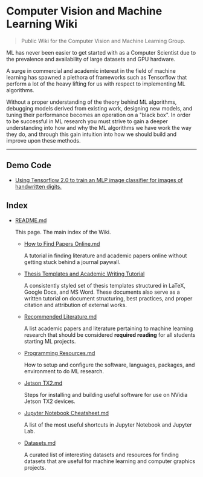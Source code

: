 # Computer Vision and Machine Learning Wiki
> Public Wiki for the Computer Vision and Machine Learning Group.

ML has never been easier to get started with as a Computer Scientist due to the prevalence and availability of large datasets and GPU hardware. 

A surge in commercial and academic interest in the field of machine learning has spawned a plethora of frameworks such as Tensorflow that perform a lot of the heavy lifting for us with respect to implementing ML algorithms. 

Without a proper understanding of the theory behind ML algorithms, debugging models derived from existing work, designing new models, and tuning their performance becomes an operation on a "black box". In order to be successful in ML research you must strive to gain a deeper understanding into how and why the ML algorithms we have work the way they do, and through this gain intuition into how we should build and improve upon these methods.

------



## Demo Code

- [Using Tensorflow 2.0 to train an MLP image classifier for images of handwritten digits.](./code/TF2-MNIST-Classifier.ipynb)


## Index

- [README.md](./README.md) 
  
  This page. The main index of the Wiki.
  
  - [How to Find Papers Online.md](./How%20to%20Find%20Papers%20Online.md) 
  
    A tutorial in finding literature and academic papers online without getting stuck behind a journal paywall. 
  
  - [Thesis Templates and Academic Writing Tutorial](./thesis-templates/) 
  
    A consistently styled set of thesis templates structured in LaTeX, Google Docs, and MS Word. These documents also serve as a written tutorial on document structuring, best practices, and proper citation and attribution of external works.   
  
  - [Recommended Literature.md](./Recommended%20Literature.md) 
  
    A list academic papers and literature pertaining to machine learning research that should be considered **required reading** for all students starting ML projects.
  
  - [Programming Resources.md](./Programming%20Resources.md) 
  
    How to setup and configure the software, languages, packages, and environment to do ML research.
    
  - [Jetson TX2.md](./Jetson%20TX2.md)
    
    Steps for installing and building useful software for use on NVidia Jetson TX2 devices.
    
  - [Jupyter Notebook Cheatsheet.md](./Jupyter%20Notebook%20Cheatsheet.md)
  
    A list of the most useful shortcuts in Jupyter Notebook and Jupyter Lab.
  
  - [Datasets.md](./Datasets.md) 
  
    A curated list of interesting datasets and resources for finding datasets that are useful for machine learning and computer graphics projects.
